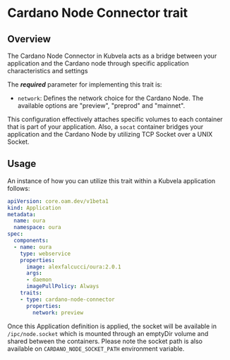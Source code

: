 # Cardano Node Connector trait

## Overview

The Cardano Node Connector in Kubvela acts as a bridge between your application and the Cardano node through specific application characteristics and settings

The ***required*** parameter for implementing this trait is:
 - `network`: Defines the network choice for the Cardano Node. The available options are "preview", "preprod" and "mainnet".

This configuration effectively attaches specific volumes to each container that is part of your application. Also, a `socat` container bridges your application and the Cardano Node by utilizing TCP Socket over a UNIX Socket.

## Usage

An instance of how you can utilize this trait within a Kubvela application follows:

```yaml
apiVersion: core.oam.dev/v1beta1
kind: Application
metadata:
  name: oura
  namespace: oura
spec:
  components:
  - name: oura
    type: webservice
    properties:
      image: alexfalcucci/oura:2.0.1
      args:
      - daemon
      imagePullPolicy: Always
    traits:
    - type: cardano-node-connector
      properties:
        network: preview
```

Once this Application definition is applied, the socket will be available in `/ipc/node.socket` which is mounted through an emptyDir volume and shared between the containers. Please note the socket path is also available on `CARDANO_NODE_SOCKET_PATH` environment variable.


